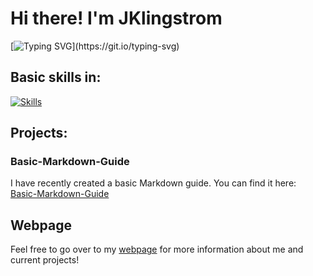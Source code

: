 # Hi there! I'm JKlingstrom

[![Typing SVG](https://readme-typing-svg.herokuapp.com?font=Space+Mono&pause=1000&color=F71D7A&width=435&lines=I'm+a+Digital+Forensics+Student;I'm+a+CTF+Player;I'm+Interested+In+All+Things+Tech!)](https://git.io/typing-svg)



## Basic skills in:
[![Skills](https://skillicons.dev/icons?i=arduino,github,css,html,kali,linux,windows,obsidian,py,raspberrypi&perline=5)](https://skillicons.dev)

## Projects:

### Basic-Markdown-Guide
I have recently created a basic Markdown guide. You can find it here:<br> [Basic-Markdown-Guide](https://github.com/JKlingstrom/Basic-Markdown-Guide)

## Webpage
Feel free to go over to my [webpage](https://jklingstrom.github.io/) for more information about me and current projects!

